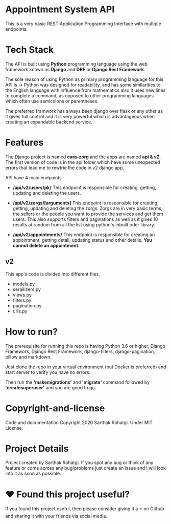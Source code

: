 # Appointment System API
This is a very basic REST Application Programming Interface with multiple endpoints. 

# Tech Stack
The API is built using **Python** programming language using the web framework known as **Django** and **DRF** or **Django Rest Framework**. 

The sole reason of using Python as primary programming language for this API is -> Python was designed for readability, and has some similarities to the English language with influence from mathematics also it uses new lines to complete a command, as opposed to other programming languages which often use semicolons or parentheses.

The preferred framwork has always been django over flask or any other as it gives full control and it is very powerful which is advantageous when creating an expandable backend service.

# Features
The Django project is named **cara-zorg** and the apps are named **api & v2**. The first version of code is in the api folder which have some unexpected errors that lead me to rewtrie the code in v2 django app.

API have 4 main endpoints - 
* __/api/v2/users/pk/__
  This endpoint is responsible for creating, getting, updating and deleting the users.
  
* __/api/v2/zorgs/[arguments]__
  This endpoint is responsible for creating, getting, updating and deleting the zorgs. Zorgs are in very basic terms, the sellers or the people you want to provide the services and get them users. This also supports filters and paginations as well as it gives 10 results at random from all the list using python's inbuilt oder library.
  
* __/api/v2/appointments/__ This endpoint is responsible for creating an appointment, getting detail, updating status and other details. **You cannot delete an appointment**. 

## v2
This app's code is divided into different files.
* models.py 
* serailizers.py
* views.py
* filters.py
* pagination.py
* urls.py


# How to run?
The prerequisite for running this repo is having Python 3.6 or higher, Django Framework, Django Rest Framework, django-filters, django-pagination, pillow and markdown.

Just clone the repo in your virtual environment (but Docker is preferred) and start server to verify you have no errors. 

Then run the **'makemigrations'** and **'migrate'** command followed by **'createsuperuser'** and you are good to go.

# Copyright-and-license
Code and documentation Copyright 2020 Sarthak Rohatgi. Under MIT License.

# Project Details
Project created by Sarthak Rohatgi. If you spot any bug or think of any feature or come across any bug/problems just create an issue and I will look into it as soon as possible.

# ❤️ Found this project useful?
If you found this project useful, then please consider giving it a ⭐ on Github and sharing it with your friends via social media.
